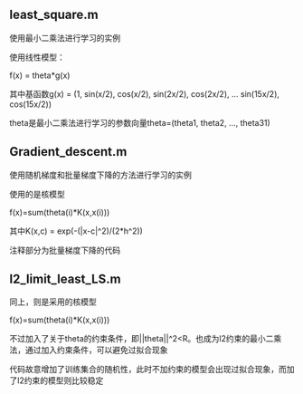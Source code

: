 ## least_square.m
使用最小二乘法进行学习的实例

使用线性模型：

f(x) = theta*g(x)

其中基函数g(x) = (1, sin(x/2), cos(x/2), sin(2x/2), cos(2x/2), ... sin(15x/2), cos(15x/2))

theta是最小二乘法进行学习的参数向量theta=(theta1, theta2, ..., theta31)

## Gradient_descent.m
使用随机梯度和批量梯度下降的方法进行学习的实例

使用的是核模型

f(x)=sum(theta(i)*K(x,x(i)))

其中K(x,c) = exp(-(|x-c|^2)/(2*h^2))

注释部分为批量梯度下降的代码

## l2_limit_least_LS.m
同上，则是采用的核模型

f(x)=sum(theta(i)*K(x,x(i)))

不过加入了关于theta的约束条件，即||theta||^2<R。也成为l2约束的最小二乘法，通过加入约束条件，可以避免过拟合现象

代码故意增加了训练集合的随机性，此时不加约束的模型会出现过拟合现象，而加了l2约束的模型则比较稳定
